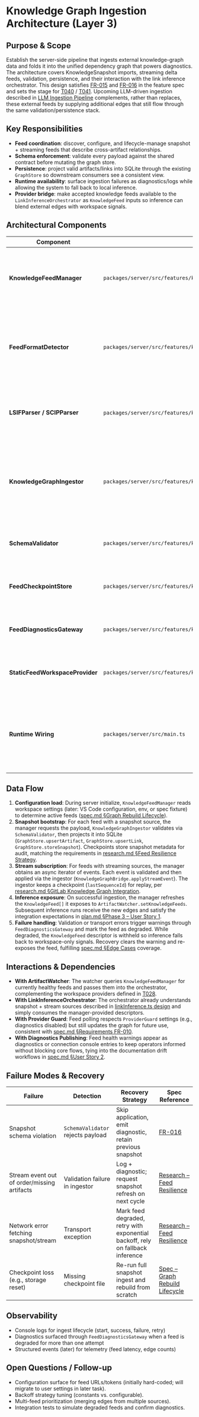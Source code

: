 # Knowledge Graph Ingestion Architecture (Layer 3)

## Purpose & Scope

Establish the server-side pipeline that ingests external knowledge-graph data and folds it into the unified dependency graph that powers diagnostics. The architecture covers KnowledgeSnapshot imports, streaming delta feeds, validation, persistence, and their interaction with the link inference orchestrator. This design satisfies [FR-015](../../specs/001-link-aware-diagnostics/spec.md#functional-requirements) and [FR-016](../../specs/001-link-aware-diagnostics/spec.md#functional-requirements) in the feature spec and sets the stage for [T040](../../specs/001-link-aware-diagnostics/tasks.md) / [T041](../../specs/001-link-aware-diagnostics/tasks.md). Upcoming LLM-driven ingestion described in [LLM Ingestion Pipeline](./llm-ingestion-pipeline.mdmd.md) complements, rather than replaces, these external feeds by supplying additional edges that still flow through the same validation/persistence stack.

## Key Responsibilities

- **Feed coordination**: discover, configure, and lifecycle-manage snapshot + streaming feeds that describe cross-artifact relationships.
- **Schema enforcement**: validate every payload against the shared contract before mutating the graph store.
- **Persistence**: project valid artifacts/links into SQLite through the existing `GraphStore` so downstream consumers see a consistent view.
- **Runtime availability**: surface ingestion failures as diagnostics/logs while allowing the system to fall back to local inference.
- **Provider bridge**: make accepted knowledge feeds available to the `LinkInferenceOrchestrator` as `KnowledgeFeed` inputs so inference can blend external edges with workspace signals.

## Architectural Components

| Component | Location | Role |
|-----------|----------|------|
| **KnowledgeFeedManager** | `packages/server/src/features/knowledge/knowledgeFeedManager.ts` | Owns feed configuration, schedules snapshot pulls, subscribes to streaming deltas, and coordinates validation + persistence per [plan.md §Phases 3–4](../../specs/001-link-aware-diagnostics/plan.md#phases--key-deliverables).
| **FeedFormatDetector** | `packages/server/src/features/knowledge/feedFormatDetector.ts` | Normalizes external feed payloads by auto-detecting LSIF, SCIP, or native snapshot formats before invoking the appropriate parser, keeping ingestion agnostic to source formats.
| **LSIFParser / SCIPParser** | `packages/server/src/features/knowledge/lsifParser.ts`, `scipParser.ts` | Convert LSIF and SCIP exports into normalized snapshots with artifacts and cross-file links ready for validation and persistence.
| **KnowledgeGraphIngestor** | `packages/server/src/features/knowledge/knowledgeGraphIngestor.ts` | Wraps the shared `KnowledgeGraphBridge`, runs validations, and updates the graph store/checkpoints; emits diagnostics/events for failures. Aligns with [research.md §Knowledge-Graph Schema Contract](../../specs/001-link-aware-diagnostics/research.md#knowledge-graph-schema-contract).
| **SchemaValidator** | `packages/server/src/features/knowledge/schemaValidator.ts` | Already enforces the contract – reused by the ingestor before committing data ([T056](../../specs/001-link-aware-diagnostics/tasks.md)).
| **FeedCheckpointStore** | `packages/server/src/features/knowledge/feedCheckpointStore.ts` | Persists stream checkpoints per feed so ingestion can resume after restarts without replaying snapshots.
| **FeedDiagnosticsGateway** | `packages/server/src/features/knowledge/feedDiagnosticsGateway.ts` | Tracks feed health, emits structured logs, and notifies listeners for diagnostics surfaces.
| **StaticFeedWorkspaceProvider** | `packages/server/src/features/knowledge/staticFeedWorkspaceProvider.ts` | Supplies fallback artifacts and links from workspace JSON fixtures when external feeds are unavailable.
| **Runtime Wiring** | `packages/server/src/main.ts` | Instantiates the manager, registers it with the artifact watcher (so accepted feeds appear in orchestrator runs), and handles shutdown per [plan.md §Runtime Wiring](../../specs/001-link-aware-diagnostics/plan.md#phases--key-deliverables).

## Data Flow

1. **Configuration load**: During server initialize, `KnowledgeFeedManager` reads workspace settings (later: VS Code configuration, env, or spec fixture) to determine active feeds ([spec.md §Graph Rebuild Lifecycle](../../specs/001-link-aware-diagnostics/spec.md#graph-rebuild-lifecycle)).
2. **Snapshot bootstrap**: For each feed with a snapshot source, the manager requests the payload, `KnowledgeGraphIngestor` validates via `SchemaValidator`, then projects it into SQLite (`GraphStore.upsertArtifact`, `GraphStore.upsertLink`, `GraphStore.storeSnapshot`). Checkpoints store snapshot metadata for audit, matching the requirements in [research.md §Feed Resilience Strategy](../../specs/001-link-aware-diagnostics/research.md#feed-resilience-strategy).
3. **Stream subscription**: For feeds with streaming sources, the manager obtains an async iterator of events. Each event is validated and then applied via the ingestor (`KnowledgeGraphBridge.applyStreamEvent`). The ingestor keeps a checkpoint (`lastSequenceId`) for replay, per [research.md §GitLab Knowledge Graph Integration](../../specs/001-link-aware-diagnostics/research.md#gitlab-knowledge-graph-gkg-integration).
4. **Inference exposure**: On successful ingestion, the manager refreshes the `KnowledgeFeed[]` it exposes to `ArtifactWatcher.setKnowledgeFeeds`. Subsequent inference runs receive the new edges and satisfy the integration expectations in [plan.md §Phase 3 – User Story 1](../../specs/001-link-aware-diagnostics/plan.md#phase-3--user-story-1-developers).
5. **Failure handling**: Validation or transport errors trigger warnings through `FeedDiagnosticsGateway` and mark the feed as degraded. While degraded, the `KnowledgeFeed` descriptor is withheld so inference falls back to workspace-only signals. Recovery clears the warning and re-exposes the feed, fulfilling [spec.md §Edge Cases](../../specs/001-link-aware-diagnostics/spec.md#edge-cases) coverage.

## Interactions & Dependencies

- **With ArtifactWatcher**: The watcher queries `KnowledgeFeedManager` for currently healthy feeds and passes them into the orchestrator, complementing the workspace providers defined in [T028](../../specs/001-link-aware-diagnostics/tasks.md).
- **With LinkInferenceOrchestrator**: The orchestrator already understands snapshot + stream sources described in [linkInference.ts design](../../packages/shared/src/inference/linkInference.ts) and simply consumes the manager-provided descriptors.
- **With Provider Guard**: Feed polling respects `ProviderGuard` settings (e.g., diagnostics disabled) but still updates the graph for future use, consistent with [spec.md §Requirements FR-010](../../specs/001-link-aware-diagnostics/spec.md#functional-requirements).
- **With Diagnostics Publishing**: Feed health warnings appear as diagnostics or connection console entries to keep operators informed without blocking core flows, tying into the documentation drift workflows in [spec.md §User Story 2](../../specs/001-link-aware-diagnostics/spec.md#user-story-2--writers-get-drift-alerts-priority-p2).

## Failure Modes & Recovery

| Failure | Detection | Recovery Strategy | Spec Reference |
|---------|-----------|-------------------|----------------|
| Snapshot schema violation | `SchemaValidator` rejects payload | Skip application, emit diagnostic, retain previous snapshot | [FR-016](../../specs/001-link-aware-diagnostics/spec.md#functional-requirements) |
| Stream event out of order/missing artifacts | Validation failure in ingestor | Log + diagnostic; request snapshot refresh on next cycle | [Research – Feed Resilience](../../specs/001-link-aware-diagnostics/research.md#feed-resilience-strategy) |
| Network error fetching snapshot/stream | Transport exception | Mark feed degraded, retry with exponential backoff, rely on fallback inference | [Research – Feed Resilience](../../specs/001-link-aware-diagnostics/research.md#feed-resilience-strategy) |
| Checkpoint loss (e.g., storage reset) | Missing checkpoint file | Re-run full snapshot ingest and rebuild from scratch | [Spec – Graph Rebuild Lifecycle](../../specs/001-link-aware-diagnostics/spec.md#graph-rebuild-lifecycle) |

## Observability

- Console logs for ingest lifecycle (start, success, failure, retry)
- Diagnostics surfaced through `FeedDiagnosticsGateway` when a feed is degraded for more than one attempt
- Structured events (later) for telemetry (feed latency, edge counts)

## Open Questions / Follow-up

- Configuration surface for feed URLs/tokens (initially hard-coded; will migrate to user settings in later task).
- Backoff strategy tuning (constants vs. configurable).
- Multi-feed prioritization (merging edges from multiple sources).
- Integration tests to simulate degraded feeds and confirm diagnostics.
